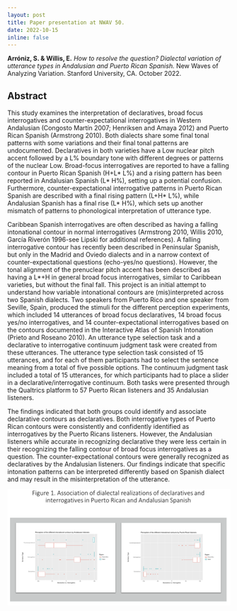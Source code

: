 ```yaml
---
layout: post
title: Paper presentation at NWAV 50.
date: 2022-10-15
inline: false
---
```


**Arróniz, S. & Willis, E.** _How to resolve the question? Dialectal variation of utterance types in Andalusian and Puerto Rican Spanish._ New Waves of Analyzing Variation. Stanford University, CA. October 2022.

## Abstract

This study examines the interpretation of declaratives, broad focus interrogatives and counter-expectational interrogatives in Western Andalusian (Congosto Martín 2007; Henriksen and Amaya 2012) and Puerto Rican Spanish (Armstrong 2010). Both dialects share some final tonal patterns with some variations and their final tonal patterns are undocumented. Declaratives in both varieties have a Low nuclear pitch accent followed by a L% boundary tone with different degrees or patterns of the nuclear Low. Broad-focus interrogatives are reported to have a falling contour in Puerto Rican Spanish (H+L* L%) and a rising pattern has been reported in Andalusian Spanish (L* H%), setting up a potential confusion. Furthermore, counter-expectational interrogative patterns in Puerto Rican Spanish are described with a final rising pattern (L+H* L%), while Andalusian Spanish has a final rise (L* H%), which sets up another mismatch of patterns to phonological interpretation of utterance type.

Caribbean Spanish interrogatives are often described as having a falling intonational contour in normal interrogatives (Armstrong 2010, Willis 2010, García Riverón 1996-see Lipski for additional references). A falling interrogative contour has recently been described in Peninsular Spanish, but only in the Madrid and Oviedo dialects and in a narrow context of counter-expectational questions (echo-yes/no questions). However, the tonal alignment of the prenuclear pitch accent has been described as having a L*+H in general broad focus interrogatives, similar to Caribbean varieties, but without the final fall. This project is an initial attempt to understand how variable intonational contours are (mis)interpreted across two Spanish dialects.
Two speakers from Puerto Rico and one speaker from Seville, Spain, produced the stimuli for the different perception experiments, which included 14 utterances of broad focus declaratives, 14 broad focus yes/no interrogatives, and 14 counter-expectational interrogatives based on the contours documented in the Interactive Atlas of Spanish Intonation (Prieto and Roseano 2010). An utterance type selection task and a declarative to interrogative continuum judgment task were created from these utterances. The utterance type selection task consisted of 15 utterances, and for each of them participants had to select the sentence meaning from a total of five possible options. The continuum judgment task included a total of 15 utterances, for which participants had to place a slider in a declarative/interrogative continuum. Both tasks were presented through the Qualtrics platform to 57 Puerto Rican listeners and 35 Andalusian listeners.

The findings indicated that both groups could identify and associate declarative contours as declaratives. Both interrogative types of Puerto Rican contours were consistently and confidently identified as interrogatives by the Puerto Ricans listeners. However, the Andalusian listeners while accurate in recognizing declarative they were less certain in their recognizing the falling contour of broad focus interrogatives as a question.  The counter-expectational contours were generally recognized as declaratives by the Andalusian listeners. Our findings indicate that specific intonation patterns can be interpreted differently based on Spanish dialect and may result in the misinterpretation of the utterance.

 
<img src="/assets/img/nwav1.png" alt="Figure 1" width="750"/>